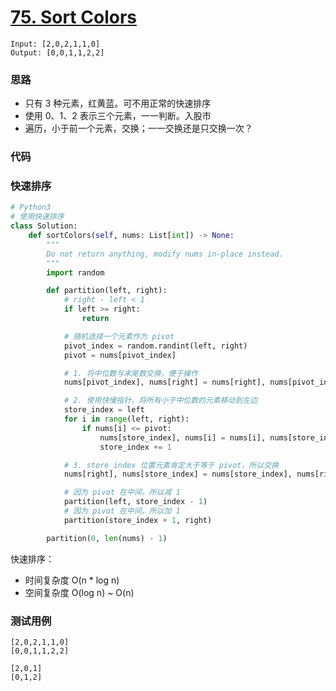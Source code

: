# [75. Sort Colors](https://leetcode-cn.com/problems/sort-colors/)

```
Input: [2,0,2,1,1,0]
Output: [0,0,1,1,2,2]
```

### 思路

- 只有 3 种元素，红黄蓝。可不用正常的快速排序
- 使用 0、1、2 表示三个元素，一一判断。入股市
- 遍历，小于前一个元素，交换；一一交换还是只交换一次？

### 代码



### 快速排序

```Python
# Python3
# 使用快速排序
class Solution:
    def sortColors(self, nums: List[int]) -> None:
        """
        Do not return anything, modify nums in-place instead.
        """
        import random

        def partition(left, right):
            # right - left < 1
            if left >= right:
                return

            # 随机选择一个元素作为 pivot
            pivot_index = random.randint(left, right)
            pivot = nums[pivot_index]

            # 1. 将中位数与末尾数交换，便于操作
            nums[pivot_index], nums[right] = nums[right], nums[pivot_index]

            # 2. 使用快慢指针，将所有小于中位数的元素移动到左边
            store_index = left
            for i in range(left, right):
                if nums[i] <= pivot:
                    nums[store_index], nums[i] = nums[i], nums[store_index]
                    store_index += 1

            # 3. store_index 位置元素肯定大于等于 pivot，所以交换
            nums[right], nums[store_index] = nums[store_index], nums[right]

            # 因为 pivot 在中间，所以减 1
            partition(left, store_index - 1)
            # 因为 pivot 在中间，所以加 1
            partition(store_index + 1, right)

        partition(0, len(nums) - 1)
```

快速排序：

- 时间复杂度 O(n * log n)
- 空间复杂度 O(log n) ~ O(n)

### 测试用例

```
[2,0,2,1,1,0]
[0,0,1,1,2,2]

[2,0,1]
[0,1,2]
```

